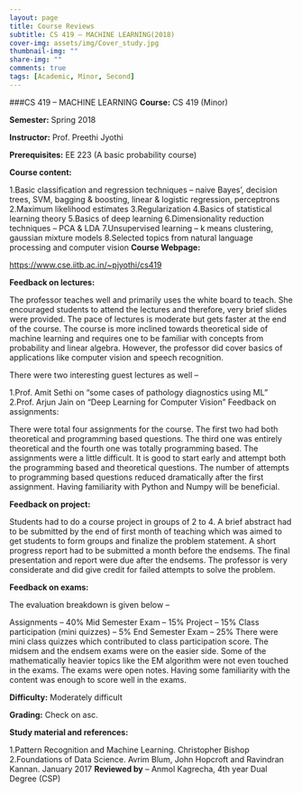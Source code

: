 ```yaml
---
layout: page
title: Course Reviews
subtitle: CS 419 – MACHINE LEARNING(2018)
cover-img: assets/img/Cover_study.jpg
thumbnail-img: ""
share-img: ""
comments: true
tags: [Academic, Minor, Second]
---
```

###CS 419 – MACHINE LEARNING
**Course:** CS 419 (Minor)

**Semester:** Spring 2018

**Instructor:** Prof. Preethi Jyothi

**Prerequisites:** EE 223 (A basic probability course)

**Course content:**

1.Basic classification and regression techniques – naive Bayes’, decision trees, SVM, bagging & boosting, linear & logistic regression, perceptrons
2.Maximum likelihood estimates
3.Regularization
4.Basics of statistical learning theory
5.Basics of deep learning
6.Dimensionality reduction techniques – PCA & LDA
7.Unsupervised learning – k means clustering, gaussian mixture models
8.Selected topics from natural language processing and computer vision
**Course Webpage:**

https://www.cse.iitb.ac.in/~pjyothi/cs419

**Feedback on lectures:**

The professor teaches well and primarily uses the white board to teach. She encouraged students to attend the lectures and therefore, very brief slides were provided. The pace of lectures is moderate but gets faster at the end of the course. The course is more inclined towards theoretical side of machine learning and requires one to be familiar with concepts from probability and linear algebra. However, the professor did cover basics of applications like computer vision and speech recognition.

There were two interesting guest lectures as well –

1.Prof. Amit Sethi on “some cases of pathology diagnostics using ML”
2.Prof. Arjun Jain on “Deep Learning for Computer Vision”
Feedback on assignments:

There were total four assignments for the course. The first two had both theoretical and programming based questions. The third one was entirely theoretical and the fourth one was totally programming based. The assignments were a little difficult. It is good to start early and attempt both the programming based and theoretical questions. The number of attempts to programming based questions reduced dramatically after the first assignment. Having familiarity with Python and Numpy will be beneficial.

**Feedback on project:**

Students had to do a course project in groups of 2 to 4. A brief abstract had to be submitted by the end of first month of teaching which was aimed to get students to form groups and finalize the problem statement. A short progress report had to be submitted a month before the endsems. The final presentation and report were due after the endsems. The professor is very considerate and did give credit for failed attempts to solve the problem.

**Feedback on exams:**

The evaluation breakdown is given below –

Assignments – 40%
Mid Semester Exam – 15%
Project – 15%
Class participation (mini quizzes) – 5%
End Semester Exam – 25%
There were mini class quizzes which contributed to class participation score. The midsem and the endsem exams were on the easier side. Some of the mathematically heavier topics like the EM algorithm were not even touched in the exams. The exams were open notes. Having some familiarity with the content was enough to score well in the exams.

**Difficulty:** Moderately difficult

**Grading:** Check on asc.

**Study material and references:**

1.Pattern Recognition and Machine Learning. Christopher Bishop
2.Foundations of Data Science. Avrim Blum, John Hopcroft and Ravindran Kannan. January 2017
**Reviewed by** – Anmol Kagrecha, 4th year Dual Degree (CSP)
